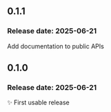 ## 0.1.1
### Release date: 2025-06-21
Add documentation to public APIs

## 0.1.0
### Release date: 2025-06-21
✨ First usable release